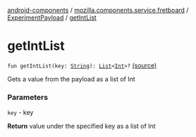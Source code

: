 [android-components](../../index.md) / [mozilla.components.service.fretboard](../index.md) / [ExperimentPayload](index.md) / [getIntList](./get-int-list.md)

# getIntList

`fun getIntList(key: `[`String`](https://kotlinlang.org/api/latest/jvm/stdlib/kotlin/-string/index.html)`): `[`List`](https://kotlinlang.org/api/latest/jvm/stdlib/kotlin.collections/-list/index.html)`<`[`Int`](https://kotlinlang.org/api/latest/jvm/stdlib/kotlin/-int/index.html)`>?` [(source)](https://github.com/mozilla-mobile/android-components/blob/master/components/service/fretboard/src/main/java/mozilla/components/service/fretboard/ExperimentPayload.kt#L63)

Gets a value from the payload as a list of Int

### Parameters

`key` - key

**Return**
value under the specified key as a list of Int

